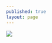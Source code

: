 ```yaml
---
published: true
layout: page
---
```



![]({{site.baseurl}}/data/images/5/atouts/05_ATOUT_POPPP_2.jpg)
